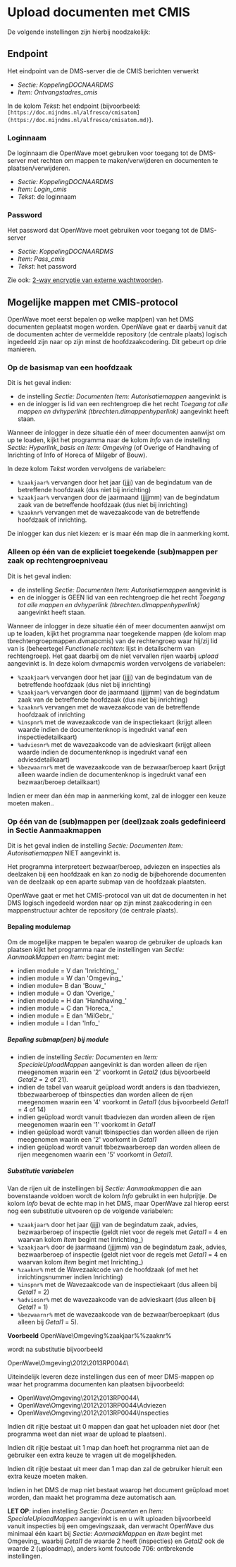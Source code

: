 # Upload documenten met CMIS

De volgende instellingen zijn hierbij noodzakelijk:

## Endpoint

Het eindpoint van de DMS-server die de CMIS berichten verwerkt

- _Sectie: KoppelingDOCNAARDMS_
- _Item: Ontvangstadres_cmis_

In de kolom _Tekst_: het endpoint (bijvoorbeeld: `[https://doc.mijndms.nl/alfresco/cmisatom](https://doc.mijndms.nl/alfresco/cmisatom.md)`).

### Loginnaam

De loginnaam die OpenWave moet gebruiken voor toegang tot de DMS-server met rechten om mappen te maken/verwijderen en documenten te plaatsen/verwijderen.

- _Sectie: KoppelingDOCNAARDMS_
- _Item: Login_cmis_
- _Tekst_: de loginnaam

### Password

Het password dat OpenWave moet gebruiken voor toegang tot de DMS-server

- _Sectie: KoppelingDOCNAARDMS_
- _Item: Pass_cmis_
- _Tekst_: het password

Zie ook: [2-way encryptie van externe wachtwoorden](/docs/instellen_inrichten/2way_encryptie_externe_wachtwoorden.md).

## Mogelijke mappen met CMIS-protocol

OpenWave moet eerst bepalen op welke map(pen) van het DMS documenten geplaatst mogen worden.
OpenWave gaat er daarbij vanuit dat de documenten achter de vermeldde repository (de centrale plaats) logisch ingedeeld zijn naar op zijn minst de hoofdzaakcodering.
Dit gebeurt op drie manieren.

### Op de basismap van een hoofdzaak

Dit is het geval indien:

- de instelling _Sectie: Documenten Item: Autorisatiemappen_ aangevinkt is
- en de inlogger is lid van een rechtengroep die het recht _Toegang tot alle mappen en dvhyperlink (tbrechten.dlmappenhyperlink)_ aangevinkt heeft staan.

Wanneer de inlogger in deze situatie één of meer documenten aanwijst om up te loaden, kijkt het programma naar de kolom _Info_ van de instelling _Sectie: Hyperlink_basis en Item: Omgeving_ (of Overige of Handhaving of Inrichting of Info of Horeca of Milgebr of Bouw).

In deze kolom _Tekst_ worden vervolgens de variabelen:

- `%zaakjaar%` vervangen door het jaar (jjjj) van de begindatum van de betreffende hoofdzaak (dus niet bij inrichting)
- `%zaakjaar%` vervangen door de jaarmaand (jjjjmm) van de begindatum zaak van de betreffende hoofdzaak (dus niet bij inrichting)
- `%zaaknr%` vervangen met de wavezaakcode van de betreffende hoofdzaak of inrichting.

De inlogger kan dus niet kiezen: er is maar één map die in aanmerking komt.

### Alleen op één van de expliciet toegekende (sub)mappen per zaak op rechtengroepniveau

Dit is het geval indien:

- de instelling _Sectie: Documenten Item: Autorisatiemappen_ aangevinkt is
- en de inlogger is GEEN lid van een rechtengroep die het recht _Toegang tot alle mappen en dvhyperlink (tbrechten.dlmappenhyperlink)_ aangevinkt heeft staan.

Wanneer de inlogger in deze situatie één of meer documenten aanwijst om up te loaden, kijkt het programma naar toegekende mappen (de kolom map tbrechtengroepmappen.dvmapcmis) van de rechtengroep waar hij/zij lid van is (beheertegel _Functionele rechten_: lijst in detailscherm van rechtengroep). Het gaat daarbij om de niet vervallen rijen waarbij _upload_ aangevinkt is.
In deze kolom dvmapcmis worden vervolgens de variabelen:

- `%zaakjaar%` vervangen door het jaar (jjjj) van de begindatum van de betreffende hoofdzaak (dus niet bij inrichting)
- `%zaakjaar%` vervangen door de jaarmaand (jjjjmm) van de begindatum zaak van de betreffende hoofdzaak (dus niet bij inrichting)
- `%zaaknr%` vervangen met de wavezaakcode van de betreffende hoofdzaak of inrichting
- `%inspnr%` met de wavezaakcode van de inspectiekaart (krijgt alleen waarde indien de documentenknop is ingedrukt vanaf een inspectiedetailkaart)
- `%adviesnr%` met de wavezaakcode van de advieskaart (krijgt alleen waarde indien de documentenknop is ingedrukt vanaf een adviesdetailkaart)
- `%bezwaarnr%` met de wavezaakcode van de bezwaar/beroep kaart (krijgt alleen waarde indien de documentenknop is ingedrukt vanaf een bezwaar/beroep detailkaart)

Indien er meer dan één map in aanmerking komt, zal de inlogger een keuze moeten maken..

### Op één van de (sub)mappen per (deel)zaak zoals gedefinieerd in Sectie Aanmaakmappen

Dit is het geval indien de instelling _Sectie: Documenten Item: Autorisatiemappen_ NIET aangevinkt is.

Het programma interpreteert bezwaar/beroep, adviezen en inspecties als deelzaken bij een hoofdzaak en kan zo nodig de bijbehorende documenten van de deelzaak op een aparte submap van de hoofdzaak plaatsten.

OpenWave gaat er met het CMIS-protocol van uit dat de documenten in het DMS logisch ingedeeld worden naar op zijn minst zaakcodering in een mappenstructuur achter de repository (de centrale plaats).

#### Bepaling modulemap

Om de mogelijke mappen te bepalen waarop de gebruiker de uploads kan plaatsen kijkt het programma naar de instellingen van _Sectie: AanmaakMappen_ en _Item:_ begint met:

- indien module = V dan 'Inrichting\_'
- indien module = W dan 'Omgeving\_'
- indien module= B dan 'Bouw\_'
- indien module = O dan 'Overige\_'
- indien module = H dan 'Handhaving\_'
- indien module = C dan 'Horeca\_'
- indien module = E dan 'MilGebr\_'
- indien module = I dan 'Info\_'

##### Bepaling submap(pen) bij module

- indien de instelling _Sectie: Documenten_ en _Item: SpecialeUploadMappen_ aangevinkt is dan worden alleen de rijen meegenomen waarin een '2' voorkomt in _Getal2_ (dus bijvoorbeeld _Getal2_ = 2 of 21).
- indien de tabel van waaruit geüpload wordt anders is dan tbadviezen, tbbezwaarberoep of tbinspecties dan worden alleen de rijen meegenomen waarin een '4' voorkomt in _Getal1_ (dus bijvoorbeeld _Getal1_ = 4 of 14)
- indien geüpload wordt vanuit tbadviezen dan worden alleen de rijen meegenomen waarin een '1' voorkomt in _Getal1_
- indien geüpload wordt vanuit tbinspecties dan worden alleen de rijen meegenomen waarin een '2' voorkomt in _Getal1_
- indien geüpload wordt vanuit tbbezwaarberoep dan worden alleen de rijen meegenomen waarin een '5' voorkomt in _Getal1_.

##### Substitutie variabelen

Van de rijen uit de instellingen bij _Sectie: Aanmaakmappen_ die aan bovenstaande voldoen wordt de kolom _Info_ gebruikt in een hulprijtje. De kolom _Info_ bevat de echte map in het DMS, maar OpenWave zal hierop eerst nog een substitutie uitvoeren op de volgende variabelen:

- `%zaakjaar%` door het jaar (jjjj) van de begindatum zaak, advies, bezwaarberoep of inspectie (geldt niet voor de regels met _Getal1_ = 4 en waarvan kolom _Item_ begint met Inrichting\_)
- `%zaakjaar%` door de jaarmaand (jjjjmm) van de begindatum zaak, advies, bezwaarberoep of inspectie (geldt niet voor de regels met _Getal1_ = 4 en waarvan kolom _Item_ begint met Inrichting\_)
- `%zaaknr%` met de Wavezaakcode van de hoofdzaak (of met het inrichtingsnummer indien Inrichting)
- `%inspnr%` met de Wavezaakcode van de inspectiekaart (dus alleen bij _Getal1_ = 2)
- `%adviesnr%` met de wavezaakcode van de advieskaart (dus alleen bij _Getal1_ = 1)
- `%bezwaarnr%` met de wavezaakcode van de bezwaar/beroepkaart (dus alleen bij _Getal1_ = 5).

**Voorbeeld**
OpenWave\Omgeving\%zaakjaar%\%zaaknr%

wordt na substitutie bijvoorbeeld

OpenWave\Omgeving\2012\2013RP0044\

Uiteindelijk leveren deze instellingen dus een of meer DMS-mappen op waar het programma documenten kan plaatsen bijvoorbeeld:

- OpenWave\Omgeving\2012\2013RP0044\
- OpenWave\Omgeving\2012\2013RP0044\Adviezen
- OpenWave\Omgeving\2012\2013RP0044\Inspecties

Indien dit rijtje bestaat uit 0 mappen dan gaat het uploaden niet door (het programma weet dan niet waar de upload te plaatsen).

Indien dit rijtje bestaat uit 1 map dan hoeft het programma niet aan de gebruiker een extra keuze te vragen uit de mogelijkheden.

Indien dit rijtje bestaat uit meer dan 1 map dan zal de gebruiker hieruit een extra keuze moeten maken.

Indien in het DMS de map niet bestaat waarop het document geüpload moet worden, dan maakt het programma deze automatisch aan.

**LET OP**: indien instelling _Sectie: Documenten_ en _Item: SpecialeUploadMappen_ aangevinkt is en u wilt uploaden bijvoorbeeld vanuit inspecties bij een omgevingszaak, dan verwacht OpenWave dus minimaal één kaart bij _Sectie: AanmaakMappen_ en _Item_ begint met Omgeving\_ waarbij _Getal1_ de waarde 2 heeft (inspecties)
en _Getal2_ ook de waarde 2 (uploadmap), anders komt foutcode 706: ontbrekende instellingen.
